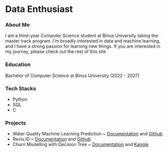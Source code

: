 # Data Enthusiast

### About Me
I am a third-year Computer Science student at Binus University taking the master track program. I'm broadly interested in data and machine learning, and I have a strong passion for learning new things. If you are interested in my journey, please check out the rest of this site

### Education
Bachelor of Computer Science at Binus University (2022 - 2027)

### Tech Stacks
- Python
- SQL
- C

### Projects
- Water Quality Machine Learning Prediction ~ [Documentation](https://www.canva.com/design/DAGHonflqxM/5ei_ysXHl7W9vSfit_a0fw/view?utm_content=DAGHonflqxM&utm_campaign=designshare&utm_medium=link&utm_source=viewer) and [Github](https://github.com/voidt01/Water-Quality-Machine-Learning-Prediction-Model)
- Reviu.ID ~ [Documentation](https://www.canva.com/design/DAGIvpyqtKA/hPblhPtISvRT2JrD0zWXXw/view?utm_content=DAGIvpyqtKA&utm_campaign=designshare&utm_medium=link&utm_source=viewer) and [Github](https://github.com/voidt01/reviuid-website-next)
- Churn Modelling with Decision Tree ~ [Documentation](https://www.canva.com/design/DAGKc_XVevI/NGKod3kh8YE9n-71PANNYw/view?utm_content=DAGKc_XVevI&utm_campaign=designshare&utm_medium=link&utm_source=viewer) and [Kaggle](https://www.kaggle.com/code/timothypaendongg/churn-modelling-with-dt)
